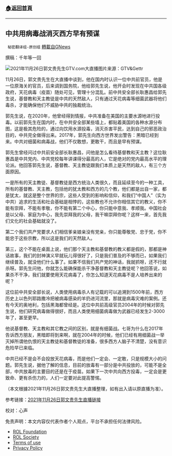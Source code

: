 ###  [:house:返回首頁](https://github.com/ourhimalayas/txt)
---


## 中共用病毒战消灭西方早有预谋
` 秘密翻译组-原创组` [轉載自GNews](https://gnews.org/zh-hans/1699859/)

撰稿：千年等一回

![2021年11月26日郭文贵先生GTV.com大直播](https://assets.gnews.org/wp-content/uploads/2021/11/WhatsApp-Image-2021-11-26-at-11.17.37-AM-1-1.jpeg)图片来源：GTV&Gettr

11月26日，郭文贵先生在大直播中谈到，他在国内时认识一位中共前官员，他是一位原海关的官员，后来调到国务院，他给郭先生说，他开会时发现在中共国各级政府，天花病毒（疫苗）随处可见，管理十分混乱。前中共安全部长耿惠昌给郭先生说，基督教和天主教徒是中共的天然敌人，只有通过天花病毒等细菌武器将他们毒杀，才能确保他们不威胁中共的独裁统治。

郭先生说，在2020年，他曾经得到情报，中共准备在美国的主要水源地进行投毒。以前郭先生在国内时，在中共安全部某些墙上，都贴着美国的各种水源分布图，这是极其危险的，通过向饮用水源投毒，消灭杀害平民，达到自己的邪恶政治目的，中共完全做得出来。2017年，郭先生向西方世界发出警告：黑暗已经到来。中共对细菌和病毒战，他们不仅敢想，更敢干，而且是早有预谋。

郭先生曾经问过中共前安全部长耿惠昌，问他是怎么看待基督教和天主教？这位耿惠昌是中共党内、中共党校每年讲课得分最高的人，它是绝对的党内最高水平的理论派。他回答郭先生说，基督教、天主教徒跟我们本质上是天然的敌人，有三个方面原因。

一是所有的天主教徒、基督教徒是西方统治人类很久，而且延续至今的一种工具，所有的基督教、天主教，包括他的犹太教和西方的几个教，他们都是出自一家，都是犹太，就这是整个世界的宗，这些人受到的影响和信仰，和我们“中国人”（实为中共）追求的生活和社会基础是相悖的，这些教也不允许你相信其它的教义，你不能有崇拜，不能有孝敬，你不能有第二个中心，你只能中意我、孝顺我。中国社会是以父母、家庭为中心，我先崇拜我的父母，我干嘛崇拜你呢？这样一来，首先我们文化的社会基础就没了。

第二个我们共产党要求人们相信爹亲娘亲没有党亲，你只能尊敬党、忠于党，你不能忠于这些宗教，所以这是我们的天然敌人。

第三，这个不能在桌面上说，他们那个天主教和基督教的教义都是假的，那都是神话故事，我们的封神演义早就玩儿得很好了，只是我们普及的不够而已，如果我们继续普及，就没他们什么事了。如果不信我们共产党的神话，我就抓呀，还不行就杀呀。郭先生问他，你就怎么能确保能杀干净基督教和天主教徒呢？他回答说，如果杀不干净，我们就要使用天花病毒了，你怎么知道天花病毒不是人培养出来的呢？

这位前中共安全部长说，人类使用病毒杀人有记载的可以追溯到1500年前，西方历史上以色列耶路撒冷把被病毒感染的羊扔进河流里，那就是病毒灾难的案例。还有今天的奥地利，包括黑海都曾经是。这位中共前高级官员2004年的时候对郭先生说，他们研究病毒做得很好，而且人类使用细菌病毒做为武器已经发生2-3000年了，甚至更早。

他说基督教、天主教和其它教之间的区别，就是有细菌战。七哥为什么在2017年告诉西方朋友，黑暗即将到来啊，就在2004年的时候，他们已经有用细菌战一举灭掉所谓他仇恨的天主教徒和基督教徒的准备，很多西方人脑子不清楚，没有意识危险早已来临。

中共已经不是会不会投放天花病毒，而是他们一定会、一定敢，只是规模大小的问题。郭先生说，据他了解的信息，目前的放毒有一部分是中共投放的，可能不是全部，中共放毒的主要目的还是在于疫苗。如果下一次中共向西方投毒，一定会是更致命、更有杀伤力的，人们一定要对此提高警惕。

（本文根據2021年11月26日郭文贵先生大直播整理，如有出入请以原直播为准）。

参考链接：[2021年11月26日郭文贵先生直播链接](https://gtv.org/video/id=61a0daac44c1fe7a6c39814d)

校对：心声

 

免责声明：本文内容仅代表作者个人观点，平台不承担任何法律风险。

- [ROL Foundation](https://rolfoundation.org/)
- [ROL Society](https://rolsociety.org/)
- [Terms of use](https://gnews.org/terms-of-use-3/)
- [Privacy Policy](https://gnews.org/privacy-policy/)

